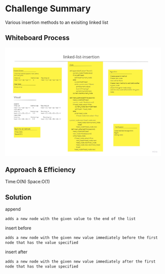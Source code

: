 # Challenge Summary
<!-- Description of the challenge -->
Various insertion methods to an exisiting linked list

## Whiteboard Process
<!-- Embedded whiteboard image -->
![Whiteboard Process](cc6.jpg)

## Approach & Efficiency
<!-- What approach did you take? Why? What is the Big O space/time for this approach? -->
Time:O(N)
Space:O(1)

## Solution
<!-- Show how to run your code, and examples of it in action -->
append

    adds a new node with the given value to the end of the list

insert before

    adds a new node with the given new value immediately before the first node that has the value specified

insert after

    adds a new node with the given new value immediately after the first node that has the value specified
